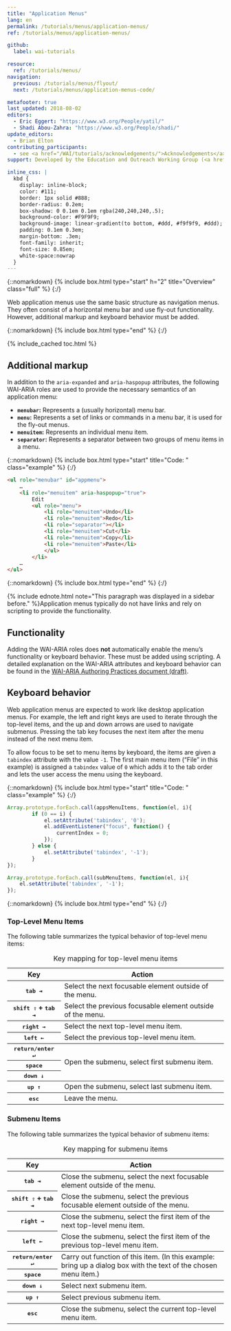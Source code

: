 ```yaml
---
title: "Application Menus"
lang: en
permalink: /tutorials/menus/application-menus/
ref: /tutorials/menus/application-menus/

github:
  label: wai-tutorials

resource:
  ref: /tutorials/menus/
navigation:
  previous: /tutorials/menus/flyout/
  next: /tutorials/menus/application-menus-code/

metafooter: true
last_updated: 2018-08-02
editors:
  - Eric Eggert: "https://www.w3.org/People/yatil/"
  - Shadi Abou-Zahra: "https://www.w3.org/People/shadi/"
update_editors:
  - Brian Elton
contributing_participants:
  - see <a href="/WAI/tutorials/acknowledgements/">Acknowledgements</a>
support: Developed by the Education and Outreach Working Group (<a href="https://www.w3.org/groups/wg/eowg">EOWG</a>). Developed with support from the <a href="https://www.w3.org/WAI/ACT/">WAI-ACT project</a>, co-funded by the <strong>European Commission <abbr title="Information Society Technologies">IST</abbr> Programme</strong>.

inline_css: |
  kbd {
    display: inline-block;
    color: #111;
    border: 1px solid #888;
    border-radius: 0.2em;
    box-shadow: 0 0.1em 0.1em rgba(240,240,240,.5);
    background-color: #F9F9F9;
    background-image: linear-gradient(to bottom, #ddd, #f9f9f9, #ddd);
    padding: 0.1em 0.3em;
    margin-bottom: .3em;
    font-family: inherit;
    font-size: 0.85em;
    white-space:nowrap
  }
---
```


{::nomarkdown}
{% include box.html type="start" h="2" title="Overview" class="full" %}
{:/}

Web application menus use the same basic structure as navigation menus. They often consist of a horizontal menu bar and use fly-out functionality. However, additional markup and keyboard behavior must be added.

{::nomarkdown}
{% include box.html type="end" %}
{:/}

{% include_cached toc.html %}


## Additional markup

In addition to the `aria-expanded` and `aria-haspopup` attributes, the following WAI-ARIA roles are used to provide the necessary semantics of an application menu:

* **`menubar`:** Represents a (usually horizontal) menu bar.
* **`menu`:** Represents a set of links or commands in a menu bar, it is used for the fly-out menus.
* **`menuitem`:** Represents an individual menu item.
* **`separator`:** Represents a separator between two groups of menu items in a menu.


{::nomarkdown}
{% include box.html type="start" title="Code: " class="example" %}
{:/}

~~~html
<ul role="menubar" id="appmenu">
	…
	<li role="menuitem" aria-haspopup="true">
		Edit
		<ul role="menu">
			<li role="menuitem">Undo</li>
			<li role="menuitem">Redo</li>
			<li role="separator"></li>
			<li role="menuitem">Cut</li>
			<li role="menuitem">Copy</li>
			<li role="menuitem">Paste</li>
			</ul>
		</li>
	…
</ul>
~~~

{::nomarkdown}
{% include box.html type="end" %}
{:/}


{% include ednote.html note="This paragraph was displayed in a sidebar before." %}Application menus typically do not have links and rely on scripting to provide the functionality.

## Functionality

Adding the WAI-ARIA roles does **not** automatically enable the menu’s functionality or keyboard behavior. These must be added using scripting. A detailed explanation on the WAI-ARIA attributes and keyboard behavior can be found in the [WAI-ARIA Authoring Practices document (draft)](https://www.w3.org/TR/wai-aria-practices/#menu).

## Keyboard behavior

Web application menus are expected to work like desktop application menus. For example, the left and right keys are used to iterate through the top-level items, and the up and down arrows are used to navigate submenus. Pressing the tab key focuses the next item after the menu instead of the next menu item.

To allow focus to be set to menu items by keyboard, the items are given a `tabindex` attribute with the value `-1`. The first main menu item (“File” in this example) is assigned a `tabindex` value of `0` which adds it to the tab order and lets the user access the menu using the keyboard.

{::nomarkdown}
{% include box.html type="start" title="Code: " class="example" %}
{:/}

~~~js
Array.prototype.forEach.call(appsMenuItems, function(el, i){
		if (0 == i) {
			el.setAttribute('tabindex', '0');
			el.addEventListener("focus", function() {
				currentIndex = 0;
			});
		} else {
			el.setAttribute('tabindex', '-1');
		}
});

Array.prototype.forEach.call(subMenuItems, function(el, i){
	el.setAttribute('tabindex', '-1');
});
~~~

{::nomarkdown}
{% include box.html type="end" %}
{:/}

### Top-Level Menu Items

The following table summarizes the typical behavior of top-level menu items:

<table>
	<caption>Key mapping for top-level menu items</caption>
	<thead>
		<tr>
			<th scope="col">Key</th>
			<th scope="col">Action</th>
		</tr>
	</thead>
	<tbody>
		<tr>
			<th scope="row"><kbd>tab ⇥</kbd></th>
			<td>Select the next focusable element outside of the menu.</td>
		</tr>
		<tr>
			<th scope="row"><kbd>shift ⇧</kbd> + <kbd>tab ⇥</kbd></th>
			<td>Select the previous focusable element outside of the menu.</td>
		</tr>
	</tbody>
	<tbody>
		<tr>
			<th scope="row"><kbd>right &rarr;</kbd></th>
			<td>Select the next top-level menu item.</td>
		</tr>
		<tr>
			<th scope="row"><kbd>left &larr;</kbd></th>
			<td>Select the previous top-level menu item.</td>
		</tr>
	</tbody>
	<tbody>
		<tr>
			<th scope="row"><kbd>return/enter &crarr;</kbd></th>
			<td rowspan="3">Open the submenu, select first submenu item.</td>
		</tr>
		<tr>
			<th scope="row"><kbd>space</kbd></th>
		</tr>
		<tr>
			<th scope="row"><kbd>down &darr;</kbd></th>
		</tr>
	</tbody>
	<tbody>
		<tr>
			<th scope="row"><kbd>up &uarr;</kbd></th>
			<td>Open the submenu, select last submenu item.</td>
		</tr>
	</tbody>
	<tbody>
		<tr>
			<th scope="row"><kbd>esc</kbd></th>
			<td>Leave the menu.</td>
		</tr>
	</tbody>
</table>

### Submenu Items

The following table summarizes the typical behavior of submenu items:

<table>
	<caption>Key mapping for submenu items</caption>
	<thead>
		<tr>
			<th scope="col">Key</th>
			<th scope="col">Action</th>
		</tr>
	</thead>
	<tbody>
		<tr>
			<th scope="row"><kbd>tab ⇥</kbd></th>
			<td>Close the submenu, select the next focusable element outside of the menu.</td>
		</tr>
		<tr>
			<th scope="row"><kbd>shift ⇧</kbd> + <kbd>tab ⇥</kbd></th>
			<td>Close the submenu, select the previous focusable element outside of the menu.</td>
		</tr>
	</tbody>
	<tbody>
		<tr>
			<th scope="row"><kbd>right &rarr;</kbd></th>
			<td>Close the submenu, select the first item of the next top-level menu item.</td>
		</tr>
		<tr>
			<th scope="row"><kbd>left &larr;</kbd></th>
			<td>Close the submenu, select the first item of the previous top-level menu item.</td>
		</tr>
	</tbody>
	<tbody>
		<tr>
			<th scope="row"><kbd>return/enter &crarr;</kbd></th>
			<td rowspan="2">Carry out function of this item. (In this example: bring up a dialog box with the text of the chosen menu item.)</td>
		</tr>
		<tr>
			<th scope="row"><kbd>space</kbd></th>
		</tr>
	</tbody>
	<tbody>
		<tr>
			<th scope="row"><kbd>down &darr;</kbd></th>
			<td>Select next submenu item.</td>
		</tr>
	</tbody>
	<tbody>
		<tr>
			<th scope="row"><kbd>up &uarr;</kbd></th>
			<td>Select previous submenu item.</td>
		</tr>
	</tbody>
	<tbody>
		<tr>
			<th scope="row"><kbd>esc</kbd></th>
			<td>Close the submenu, select the current top-level menu item.</td>
		</tr>
	</tbody>
</table>
